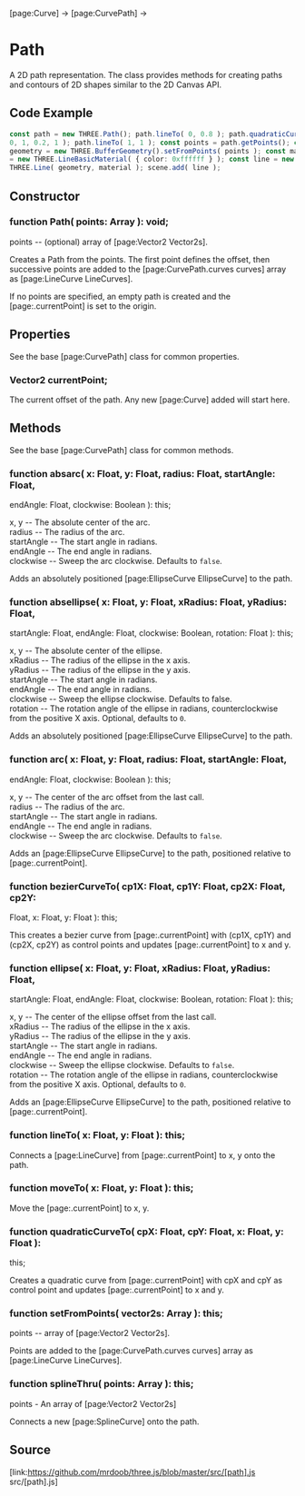 [page:Curve] → [page:CurvePath] →

# Path

A 2D path representation. The class provides methods for creating paths and
contours of 2D shapes similar to the 2D Canvas API.

## Code Example

  
```ts  
const path = new THREE.Path(); path.lineTo( 0, 0.8 ); path.quadraticCurveTo(
0, 1, 0.2, 1 ); path.lineTo( 1, 1 ); const points = path.getPoints(); const
geometry = new THREE.BufferGeometry().setFromPoints( points ); const material
= new THREE.LineBasicMaterial( { color: 0xffffff } ); const line = new
THREE.Line( geometry, material ); scene.add( line );  
```  

## Constructor

###  function Path( points: Array ): void;

points -- (optional) array of [page:Vector2 Vector2s].  
  
Creates a Path from the points. The first point defines the offset, then
successive points are added to the [page:CurvePath.curves curves] array as
[page:LineCurve LineCurves].  
  
If no points are specified, an empty path is created and the
[page:.currentPoint] is set to the origin.

## Properties

See the base [page:CurvePath] class for common properties.

###  Vector2 currentPoint;

The current offset of the path. Any new [page:Curve] added will start here.

## Methods

See the base [page:CurvePath] class for common methods.

###  function absarc( x: Float, y: Float, radius: Float, startAngle: Float,
endAngle: Float, clockwise: Boolean ): this;

x, y -- The absolute center of the arc.  
radius -- The radius of the arc.  
startAngle -- The start angle in radians.  
endAngle -- The end angle in radians.  
clockwise -- Sweep the arc clockwise. Defaults to `false`.  
  
Adds an absolutely positioned [page:EllipseCurve EllipseCurve] to the path.

###  function absellipse( x: Float, y: Float, xRadius: Float, yRadius: Float,
startAngle: Float, endAngle: Float, clockwise: Boolean, rotation: Float ):
this;

x, y -- The absolute center of the ellipse.  
xRadius -- The radius of the ellipse in the x axis.  
yRadius -- The radius of the ellipse in the y axis.  
startAngle -- The start angle in radians.  
endAngle -- The end angle in radians.  
clockwise -- Sweep the ellipse clockwise. Defaults to false.  
rotation -- The rotation angle of the ellipse in radians, counterclockwise
from the positive X axis. Optional, defaults to `0`.  
  
Adds an absolutely positioned [page:EllipseCurve EllipseCurve] to the path.

###  function arc( x: Float, y: Float, radius: Float, startAngle: Float,
endAngle: Float, clockwise: Boolean ): this;

x, y -- The center of the arc offset from the last call.  
radius -- The radius of the arc.  
startAngle -- The start angle in radians.  
endAngle -- The end angle in radians.  
clockwise -- Sweep the arc clockwise. Defaults to `false`.  
  
Adds an [page:EllipseCurve EllipseCurve] to the path, positioned relative to
[page:.currentPoint].

###  function bezierCurveTo( cp1X: Float, cp1Y: Float, cp2X: Float, cp2Y:
Float, x: Float, y: Float ): this;

This creates a bezier curve from [page:.currentPoint] with (cp1X, cp1Y) and
(cp2X, cp2Y) as control points and updates [page:.currentPoint] to x and y.

###  function ellipse( x: Float, y: Float, xRadius: Float, yRadius: Float,
startAngle: Float, endAngle: Float, clockwise: Boolean, rotation: Float ):
this;

x, y -- The center of the ellipse offset from the last call.  
xRadius -- The radius of the ellipse in the x axis.  
yRadius -- The radius of the ellipse in the y axis.  
startAngle -- The start angle in radians.  
endAngle -- The end angle in radians.  
clockwise -- Sweep the ellipse clockwise. Defaults to `false`.  
rotation -- The rotation angle of the ellipse in radians, counterclockwise
from the positive X axis. Optional, defaults to `0`.  
  
Adds an [page:EllipseCurve EllipseCurve] to the path, positioned relative to
[page:.currentPoint].

###  function lineTo( x: Float, y: Float ): this;

Connects a [page:LineCurve] from [page:.currentPoint] to x, y onto the path.

###  function moveTo( x: Float, y: Float ): this;

Move the [page:.currentPoint] to x, y.

###  function quadraticCurveTo( cpX: Float, cpY: Float, x: Float, y: Float ):
this;

Creates a quadratic curve from [page:.currentPoint] with cpX and cpY as
control point and updates [page:.currentPoint] to x and y.

###  function setFromPoints( vector2s: Array ): this;

points -- array of [page:Vector2 Vector2s].  
  
Points are added to the [page:CurvePath.curves curves] array as
[page:LineCurve LineCurves].

###  function splineThru( points: Array ): this;

points - An array of [page:Vector2 Vector2s]  
  
Connects a new [page:SplineCurve] onto the path.

## Source

[link:https://github.com/mrdoob/three.js/blob/master/src/[path].js
src/[path].js]

